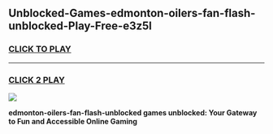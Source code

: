 
## Unblocked-Games-edmonton-oilers-fan-flash-unblocked-Play-Free-e3z5l
<h3>
<a href="https://premium76.site?title=edmonton-oilers-fan-flash-unblocked&ref=12A">CLICK TO PLAY</a></h3>
<hr>

<h3>
<a href="https://premium76.site?title=edmonton-oilers-fan-flash-unblocked&ref=12A">CLICK 2 PLAY</a>
  
</h3>

<a href="https://premium76.site?title=edmonton-oilers-fan-flash-unblocked&ref=12A"><img src="https://clearcache.store/games.png"></a>


**edmonton-oilers-fan-flash-unblocked games unblocked: Your Gateway to Fun and Accessible Online Gaming**

